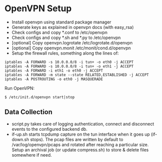 OpenVPN Setup
=============

* Install openvpn using standard package manager
* Generate keys as explained in openvpn docs (with easy_rsa)
* Check configs and copy *.conf to /etc/openvpn
* Check configs and copy *.sh and *.py to /etc/openvpn
* [optional] Copy openvpn.logrotate /etc/logrotate.d/openvpn
* [optional] Copy openvpn.monit /etc/monit/cond.d/openvpn
* Setup the firewall rules, something along the lines of:

```
iptables -A FORWARD -s 10.0.0.0/8 -i tun+ -o eth0 -j ACCEPT
iptables -A FORWARD -s 10.0.0.0/8 -i tun+ -o eth1 -j ACCEPT
iptables -A FORWARD -i eth1 -o eth0 -j ACCEPT
iptables -A FORWARD -m state --state RELATED,ESTABLISHED -j ACCEPT
iptables -A POSTROUTING -o eth0 -j MASQUERADE
```

Run OpenVPN:

```
$ /etc/init.d/openvpn start|stop
```

Data Collection
---------------

* script.py takes care of logging authentication, connect and disconnect events to the configured backend db. 
* if-up.sh starts tcpdump capture on the tun interface when it goes up (if-down.sh stops). The pcap files are written by default to /var/log/openvpn/pcaps and  rotated after reaching a particular size. Setup an archival job (or update compress.sh) to store & delete files somewhere if need.
